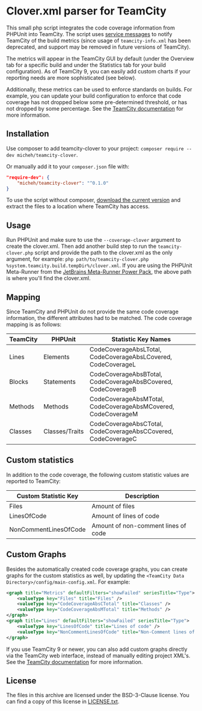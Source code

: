 Clover.xml parser for TeamCity
==============================

This small php script integrates the code coverage information from PHPUnit into TeamCity. The script uses 
[service messages](https://confluence.jetbrains.com/display/TCD9/Build+Script+Interaction+with+TeamCity) to notify TeamCity of the build metrics 
(since usage of `teamcity-info.xml` has been deprecated, and support may be removed in future versions of TeamCity).

The metrics will appear in the TeamCity GUI by default (under the Overview tab for a specific build and under the Statistics tab for your build configuration).
As of TeamCity 9, you can easily add custom charts if your reporting needs are more sophisticated (see below).

Additionally, these metrics can be used to enforce standards on builds. For example, you can update your
build configuration to enforce that code coverage has not dropped below some pre-determined threshold, 
or has not dropped by some percentage. See the [TeamCity documentation](https://confluence.jetbrains.com/display/TCD9/Build+Failure+Conditions#BuildFailureConditions-fail-metric-change) for more information.


Installation
------------
Use composer to add teamcity-clover to your project: `composer require --dev micheh/teamcity-clover`.

Or manually add it to your `composer.json` file with:

```json
"require-dev": {
    "micheh/teamcity-clover": "^0.1.0"
}
```

To use the script without composer, [download the current version](https://github.com/micheh/teamcity-clover/archive/master.zip) and extract the files to a location where TeamCity has access.


Usage
-----
Run PHPUnit and make sure to use the `--coverage-clover` argument to create the clover.xml. Then add
another build step to run the `teamcity-clover.php` script and provide the path to the clover.xml as
the only argument, for example: `php path/to/teamcity-clover.php %system.teamcity.build.tempDir%/clover.xml`.
If you are using the PHPUnit Meta-Runner from the [JetBrains Meta-Runner Power Pack](https://github.com/JetBrains/meta-runner-power-pack/tree/master/php), the above path is where you'll find the clover.xml.

Mapping
-------
Since TeamCity and PHPUnit do not provide the same code coverage information, the different attributes
had to be matched. The code coverage mapping is as follows:

TeamCity | PHPUnit        | Statistic Key Names
-------- | -------------- | -------------------------------------------------------------
Lines    | Elements       | CodeCoverageAbsLTotal, CodeCoverageAbsLCovered, CodeCoverageL
Blocks   | Statements     | CodeCoverageAbsBTotal, CodeCoverageAbsBCovered, CodeCoverageB
Methods  | Methods        | CodeCoverageAbsMTotal, CodeCoverageAbsMCovered, CodeCoverageM
Classes  | Classes/Traits | CodeCoverageAbsCTotal, CodeCoverageAbsCCovered, CodeCoverageC


Custom statistics
-----------------
In addition to the code coverage, the following custom statistic values are reported to TeamCity:

Custom Statistic Key  | Description
--------------------- | -----------------------------------
Files                 | Amount of files
LinesOfCode           | Amount of lines of code
NonCommentLinesOfCode | Amount of non-comment lines of code


Custom Graphs
-------------
Besides the automatically created code coverage graphs, you can create graphs for the custom statistics
as well, by updating the `<TeamCity Data Directory>/config/main-config.xml`. For example:

```xml
<graph title="Metrics" defaultFilters="showFailed" seriesTitle="Type">
    <valueType key="Files" title="Files" />
    <valueType key="CodeCoverageAbsCTotal" title="Classes" />
    <valueType key="CodeCoverageAbsMTotal" title="Methods" />
</graph>
<graph title="Lines" defaultFilters="showFailed" seriesTitle="Type">
    <valueType key="LinesOfCode" title="Lines of code" />
    <valueType key="NonCommentLinesOfCode" title="Non-Comment lines of code" />
</graph>
```

If you use TeamCity 9 or newer, you can also add custom graphs directly via the TeamCity web interface, instead of manually editing project XML's.
See the [TeamCity documentation](https://confluence.jetbrains.com/display/TCD9/Custom+Chart) for more information.


License
-------
The files in this archive are licensed under the BSD-3-Clause license.
You can find a copy of this license in [LICENSE.txt](LICENSE.txt).
